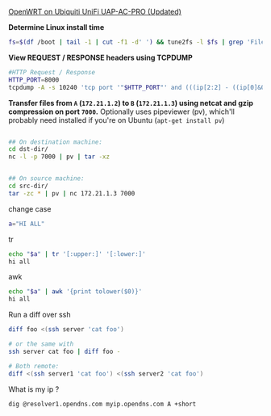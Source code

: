[OpenWRT on Ubiquiti UniFi UAP-AC-PRO (Updated)](./Flashing-Ubiquiti-UniFI-AP-AC-with-OpenWRT.md)

**Determine Linux install time** 
```bash
fs=$(df /boot | tail -1 | cut -f1 -d' ') && tune2fs -l $fs | grep 'Filesystem created'
```

**View REQUEST / RESPONSE headers using TCPDUMP** 
```bash
#HTTP Request / Response
HTTP_PORT=8000
tcpdump -A -s 10240 'tcp port '"$HTTP_PORT"' and (((ip[2:2] - ((ip[0]&0xf)<<2)) - ((tcp[12]&0xf0)>>2)) != 0)' | egrep --line-buffered "^........(GET |HTTP\/|POST |HEAD )|^[A-Za-z0-9-]+: " | sed -r 's/^........(GET |HTTP\/|POST |HEAD )/\n\1/g'
```

**Transfer files from `A` (`172.21.1.2`) to `B` (`172.21.1.3`) using netcat and gzip compression on port `7000`.** 
Optionally uses pipeviewer (pv), which'll probably need installed if you're on Ubuntu (`apt-get install pv`)

```bash

## On destination machine:
cd dst-dir/
nc -l -p 7000 | pv | tar -xz


## On source machine: 
cd src-dir/
tar -zc * | pv | nc 172.21.1.3 7000

```


change case

```bash
a="HI ALL"
```

tr
```bash
echo "$a" | tr '[:upper:]' '[:lower:]'
hi all
```
awk
```bash
echo "$a" | awk '{print tolower($0)}'
hi all
```


Run a diff over ssh

```bash
diff foo <(ssh server 'cat foo')

# or the same with
ssh server cat foo | diff foo -

# Both remote: 
diff <(ssh server1 'cat foo') <(ssh server2 'cat foo')
```

What is my ip ?

```bash
dig @resolver1.opendns.com myip.opendns.com A +short
```
